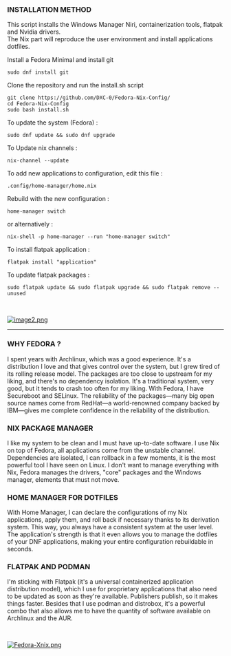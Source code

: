 ### INSTALLATION METHOD

This script installs the Windows Manager Niri, containerization tools, flatpak and Nvidia drivers. \
The Nix part will reproduce the user environment and install applications dotfiles.

Install a Fedora Minimal and install git 

```sudo dnf install git```

Clone the repository and run the install.sh script

```
git clone https://github.com/DXC-0/Fedora-Nix-Config/
cd Fedora-Nix-Config
sudo bash install.sh
```

To update the system (Fedora) : 

``` sudo dnf update && sudo dnf upgrade ```

To Update nix channels :

```nix-channel --update```

To add new applications to configuration, edit this file :

``` .config/home-manager/home.nix ```

Rebuild with the new configuration : 

```home-manager switch```

or alternatively : 

```nix-shell -p home-manager --run "home-manager switch"```

To install flatpak application : 

```flatpak install "application"```

To update flatpak packages : 

```sudo flatpak update && sudo flatpak upgrade && sudo flatpak remove --unused```

<br/>

[![image2.png](https://i.postimg.cc/bvZdtckJ/image2.png)](https://postimg.cc/v1dGJKPF)

---

### WHY FEDORA ? 

I spent years with Archlinux, which was a good experience. It's a distribution I love and that gives control over the system, but I grew tired of its rolling release model. The packages are too close to upstream for my liking, and there's no dependency isolation. It's a traditional system, very good, but it tends to crash too often for my liking. With Fedora, I have Secureboot and SELinux. The reliability of the packages—many big open source names come from RedHat—a world-renowned company backed by IBM—gives me complete confidence in the reliability of the distribution.

### NIX PACKAGE MANAGER

I like my system to be clean and I must have up-to-date software. I use Nix on top of Fedora, all applications come from the unstable channel. Dependencies are isolated, I can rollback in a few moments, it is the most powerful tool I have seen on Linux. I don't want to manage everything with Nix, Fedora manages the drivers, "core" packages and the Windows manager, elements that must not move.

### HOME MANAGER FOR DOTFILES

With Home Manager, I can declare the configurations of my Nix applications, apply them, and roll back if necessary thanks to its derivation system. This way, you always have a consistent system at the user level. The application's strength is that it even allows you to manage the dotfiles of your DNF applications, making your entire configuration rebuildable in seconds.

### FLATPAK AND PODMAN

I'm sticking with Flatpak (it's a universal containerized application distribution model), which I use for proprietary applications that also need to be updated as soon as they're available. Publishers publish, so it makes things faster.
Besides that I use podman and distrobox, it's a powerful combo that also allows me to have the quantity of software available on Archlinux and the AUR.

<br/>


[![Fedora-Xnix.png](https://i.postimg.cc/Dw8k34st/Fedora-Xnix.png)](https://postimg.cc/XrSDwJs8)



